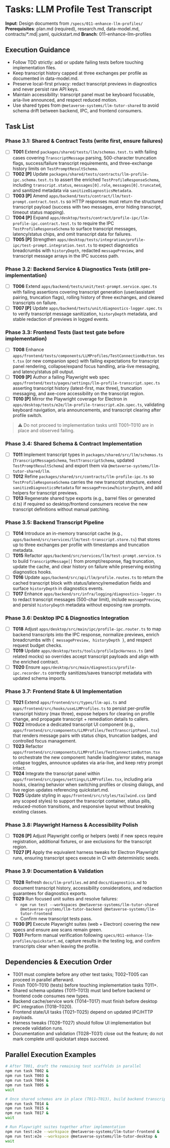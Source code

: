 # Tasks: LLM Profile Test Transcript

**Input**: Design documents from `/specs/011-enhance-llm-profiles/`
**Prerequisites**: plan.md (required), research.md, data-model.md, contracts/*.md|.yaml, quickstart.md
**Branch**: 011-enhance-llm-profiles

## Execution Guidance
- Follow TDD strictly: add or update failing tests before touching implementation files.
- Keep transcript history capped at three exchanges per profile as documented in data-model.md.
- Preserve local-first privacy: redact transcript previews in diagnostics and never persist raw API keys.
- Maintain accessibility: transcript panel must be keyboard focusable, aria-live announced, and respect reduced motion.
- Use shared types from `@metaverse-systems/llm-tutor-shared` to avoid schema drift between backend, IPC, and frontend consumers.

## Task List

### Phase 3.1: Shared & Contract Tests (write first, ensure failures)
- [ ] **T001** Extend `packages/shared/tests/llm/schemas.test.ts` with failing cases covering `TranscriptMessage` parsing, 500-character truncation flags, success/failure transcript requirements, and three-exchange history limits on `TestPromptResultSchema`.
- [ ] **T002 [P]** Update `packages/shared/tests/contracts/llm-profile-ipc.schema.test.ts` to assert the enriched `TestProfileResponseSchema`, including `transcript.status`, `messages[0].role`, `messages[0].truncated`, and sanitized metadata via `sanitizeDiagnosticsMetadata`.
- [ ] **T003 [P]** Amend `apps/backend/tests/contract/llm/test-prompt.contract.test.ts` so HTTP responses must return the structured transcript payload (success with two messages, error hiding transcript, timeout status mapping).
- [ ] **T004 [P]** Expand `apps/desktop/tests/contract/profile-ipc/llm-profile-ipc.contract.test.ts` to require the IPC `TestProfileResponseSchema` to surface transcript messages, latency/status chips, and omit transcript data for failures.
- [ ] **T005 [P]** Strengthen `apps/desktop/tests/integration/profile-ipc/test-prompt.integration.test.ts` to expect diagnostics breadcrumbs with `historyDepth`, redacted `messagePreview`, and transcript message arrays in the IPC success path.

### Phase 3.2: Backend Service & Diagnostics Tests (still pre-implementation)
- [ ] **T006** Extend `apps/backend/tests/unit/test-prompt.service.spec.ts` with failing assertions covering transcript generation (user/assistant pairing, truncation flags), rolling history of three exchanges, and cleared transcripts on failure.
- [ ] **T007 [P]** Update `apps/backend/tests/unit/diagnostics-logger.spec.ts` to verify transcript message sanitization, `historyDepth` metadata, and stable redaction of previews in logged events.

### Phase 3.3: Frontend Tests (last test gate before implementation)
- [ ] **T008** Enhance `apps/frontend/tests/components/LLMProfiles/TestConnectionButton.test.tsx` (or new companion spec) with failing expectations for transcript panel rendering, collapse/expand focus handling, aria-live messaging, and latency/status pill output.
- [ ] **T009 [P]** Author a failing Playwright web spec `apps/frontend/tests/pages/settings/llm-profile-transcript.spec.ts` asserting transcript history (latest-first, max three), truncation messaging, and axe-core accessibility on the transcript region.
- [ ] **T010 [P]** Mirror the Playwright coverage for Electron in `apps/desktop/tests/e2e/llm-profile-transcript.e2e.spec.ts`, validating keyboard navigation, aria announcements, and transcript clearing after profile switch.

> ⚠️ Do not proceed to implementation tasks until T001–T010 are in place and observed failing.

### Phase 3.4: Shared Schema & Contract Implementation
- [ ] **T011** Implement transcript types in `packages/shared/src/llm/schemas.ts` (`TranscriptMessageSchema`, `TestTranscriptSchema`, updated `TestPromptResultSchema`) and export them via `@metaverse-systems/llm-tutor-shared/llm`.
- [ ] **T012** Refine `packages/shared/src/contracts/llm-profile-ipc.ts` so `TestProfileResponseSchema` carries the new transcript structure, extend `sanitizeDiagnosticsMetadata` for `messagePreview`/`historyDepth`, and add helpers for transcript previews.
- [ ] **T013** Regenerate shared type exports (e.g., barrel files or generated d.ts) if required so desktop/frontend consumers receive the new transcript definitions without manual patching.

### Phase 3.5: Backend Transcript Pipeline
- [ ] **T014** Introduce an in-memory transcript cache (e.g., `apps/backend/src/services/llm/test-transcript.store.ts`) that stores up to three exchanges per profile with timestamps and truncation metadata.
- [ ] **T015** Refactor `apps/backend/src/services/llm/test-prompt.service.ts` to build `TranscriptMessage[]` from prompt/response, flag truncation, update the cache, and clear history on failure while preserving existing diagnostics hooks.
- [ ] **T016** Update `apps/backend/src/api/llm/profile.routes.ts` to return the cached transcript block with status/latency/remediation fields and surface `historyDepth` in diagnostics events.
- [ ] **T017** Enhance `apps/backend/src/infra/logging/diagnostics-logger.ts` to redact transcript messages (500-char limit), include `messagePreview`, and persist `historyDepth` metadata without exposing raw prompts.

### Phase 3.6: Desktop IPC & Diagnostics Integration
- [ ] **T018** Adjust `apps/desktop/src/main/ipc/profile-ipc.router.ts` to map backend transcripts into the IPC response, normalize previews, enrich breadcrumbs with `{ messagePreview, historyDepth }`, and respect request budget checks.
- [ ] **T019** Update `apps/desktop/tests/tools/profileIpcHarness.ts` (and related mocks) so overrides accept transcript payloads and align with the enriched contract.
- [ ] **T020** Ensure `apps/desktop/src/main/diagnostics/profile-ipc.recorder.ts` correctly sanitizes/saves transcript metadata with updated schema imports.

### Phase 3.7: Frontend State & UI Implementation
- [ ] **T021** Extend `apps/frontend/src/types/llm-api.ts` and `apps/frontend/src/hooks/useLLMProfiles.ts` to persist per-profile transcript history (max three), expose helpers for clearing on profile change, and propagate transcript + remediation details to callers.
- [ ] **T022** Introduce a dedicated transcript UI component (e.g., `apps/frontend/src/components/LLMProfiles/TestTranscriptPanel.tsx`) that renders message pairs with status chips, truncation badges, and controlled focus management.
- [ ] **T023** Refactor `apps/frontend/src/components/LLMProfiles/TestConnectionButton.tsx` to orchestrate the new component: handle loading/error states, manage collapse toggles, announce updates via aria-live, and keep retry prompt intact.
- [ ] **T024** Integrate the transcript panel within `apps/frontend/src/pages/settings/LLMProfiles.tsx`, including aria hooks, clearing behavior when switching profiles or closing dialogs, and live region updates referencing quickstart.md.
- [ ] **T025** Update styling in `apps/frontend/src/styles/tailwind.css` (and any scoped styles) to support the transcript container, status pills, reduced-motion transitions, and responsive layout without breaking existing classes.

### Phase 3.8: Playwright Harness & Accessibility Polish
- [ ] **T026 [P]** Adjust Playwright config or helpers (web) if new specs require registration, additional fixtures, or axe exclusions for the transcript region.
- [ ] **T027 [P]** Apply the equivalent harness tweaks for Electron Playwright runs, ensuring transcript specs execute in CI with deterministic seeds.

### Phase 3.9: Documentation & Validation
- [ ] **T028** Refresh `docs/llm-profiles.md` and `docs/diagnostics.md` to document transcript history, accessibility considerations, and redaction guarantees for diagnostics exports.
- [ ] **T029** Run focused unit suites and resolve failures:
  - `npm run test --workspaces @metaverse-systems/llm-tutor-shared @metaverse-systems/llm-tutor-backend @metaverse-systems/llm-tutor-frontend`
  - Confirm new transcript tests pass.
- [ ] **T030 [P]** Execute Playwright suites (web + Electron) covering the new specs and ensure axe scans remain green.
- [ ] **T031** Perform manual verification following `specs/011-enhance-llm-profiles/quickstart.md`, capture results in the testing log, and confirm transcripts clear when leaving the profile.

## Dependencies & Execution Order
- T001 must complete before any other test tasks; T002–T005 can proceed in parallel afterward.
- Finish T001–T010 (tests) before touching implementation tasks T011+.
- Shared schema updates (T011–T013) must land before backend or frontend code consumes new types.
- Backend cache/service work (T014–T017) must finish before desktop IPC integration (T018–T020).
- Frontend state/UI tasks (T021–T025) depend on updated IPC/HTTP payloads.
- Harness tweaks (T026–T027) should follow UI implementation but precede validation runs.
- Documentation and validation (T028–T031) close out the feature; do not mark complete until quickstart steps succeed.

## Parallel Execution Examples
```bash
# After T001, draft the remaining test scaffolds in parallel
npm run task T002 &
npm run task T003 &
npm run task T004 &
npm run task T005 &
wait

# Once shared schemas are in place (T011–T013), build backend transcript pipeline concurrently
npm run task T014 &
npm run task T015 &
npm run task T017 &
wait

# Run Playwright suites together after implementation
npm run test:e2e --workspace @metaverse-systems/llm-tutor-frontend &
npm run test:e2e --workspace @metaverse-systems/llm-tutor-desktop &
wait
```
